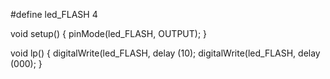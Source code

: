 #define led_FLASH 4

void setup() {
  pinMode(led_FLASH, OUTPUT);
}

void lp() {
  digitalWrite(led_FLASH, 
  delay (10); 
  digitalWrite(led_FLASH, 
  delay (000); 
}
